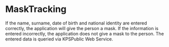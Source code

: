 # MaskTracking

If the name, surname, date of birth and national identity are entered correctly, the application will give the person a mask. If the information is entered incorrectly, the application does not give a mask to the person. The entered data is queried via KPSPublic Web Service.
